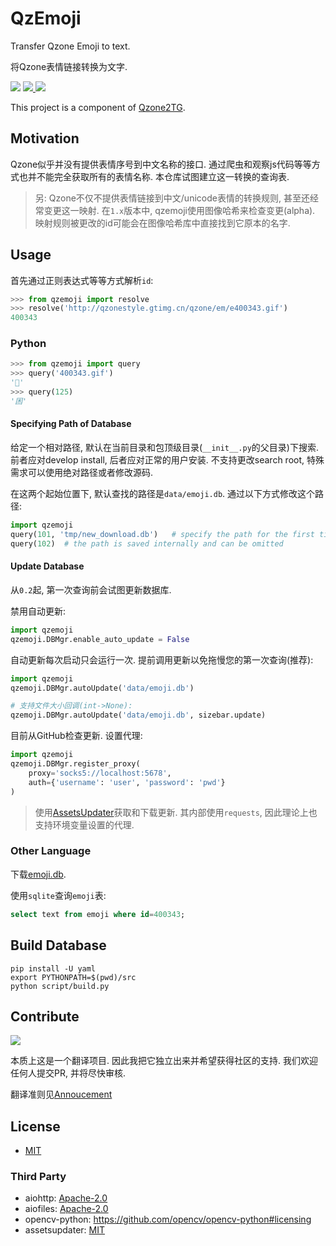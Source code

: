 # QzEmoji

Transfer Qzone Emoji to text.

将Qzone表情链接转换为文字.

<div>

<img src="https://img.shields.io/badge/python-3.9-blue">

<a href="https://github.com/JamzumSum/QzEmoji/pulls">
<img src="https://img.shields.io/tokei/lines/github/JamzumSum/QzEmoji?label=rules">
</a>

<a href="https://github.com/JamzumSum/QzEmoji/actions/workflows/python-app.yml">
<img src="https://github.com/JamzumSum/QzEmoji/actions/workflows/python-app.yml/badge.svg">
</a>

</div>

This project is a component of [Qzone2TG][qzone2tg].

## Motivation

Qzone似乎并没有提供表情序号到中文名称的接口. 通过爬虫和观察js代码等等方式也并不能完全获取所有的表情名称. 本仓库试图建立这一转换的查询表.

> 另: Qzone不仅不提供表情链接到中文/unicode表情的转换规则, 甚至还经常变更这一映射. 在`1.x`版本中, qzemoji使用图像哈希来检查变更(alpha). 
> 映射规则被更改的id可能会在图像哈希库中直接找到它原本的名字. 

## Usage

首先通过正则表达式等等方式解析`id`:
~~~ python
>>> from qzemoji import resolve
>>> resolve('http://qzonestyle.gtimg.cn/qzone/em/e400343.gif')
400343
~~~

### Python

~~~ python
>>> from qzemoji import query
>>> query('400343.gif')
'🐷'
>>> query(125)
'困'
~~~

#### Specifying Path of Database

给定一个相对路径, 默认在当前目录和包顶级目录(`__init__.py`的父目录)下搜索. 前者应对develop install, 后者应对正常的用户安装. 不支持更改search root, 特殊需求可以使用绝对路径或者修改源码.

在这两个起始位置下, 默认查找的路径是`data/emoji.db`. 通过以下方式修改这个路径:

~~~ python
import qzemoji
query(101, 'tmp/new_download.db')   # specify the path for the first time
query(102)  # the path is saved internally and can be omitted
~~~

#### Update Database

从`0.2`起, 第一次查询前会试图更新数据库.

禁用自动更新:
~~~ python
import qzemoji
qzemoji.DBMgr.enable_auto_update = False
~~~

自动更新每次启动只会运行一次. 提前调用更新以免拖慢您的第一次查询(推荐):
~~~ python
import qzemoji
qzemoji.DBMgr.autoUpdate('data/emoji.db')

# 支持文件大小回调(int->None):
qzemoji.DBMgr.autoUpdate('data/emoji.db', sizebar.update)
~~~

目前从GitHub检查更新. 设置代理:
~~~ python
import qzemoji
qzemoji.DBMgr.register_proxy(
    proxy='socks5://localhost:5678', 
    auth={'username': 'user', 'password': 'pwd'}
)
~~~

> 使用[AssetsUpdater][updater]获取和下载更新. 其内部使用`requests`, 因此理论上也支持环境变量设置的代理.

### Other Language

下载[emoji.db](https://github.com/JamzumSum/QzEmoji/releases).

使用`sqlite`查询`emoji`表:

~~~ sql
select text from emoji where id=400343;
~~~

## Build Database

~~~ shell
pip install -U yaml
export PYTHONPATH=$(pwd)/src
python script/build.py
~~~

## Contribute

![](https://img.shields.io/github/forks/JamzumSum/QzEmoji?style=social)

本质上这是一个翻译项目. 因此我把它独立出来并希望获得社区的支持. 我们欢迎任何人提交PR, 并将尽快审核.

翻译准则见[Annoucement][principle]

## License

- [MIT](https://github.com/JamzumSum/QzEmoji/blob/main/LICENSE)

### Third Party

- aiohttp: [Apache-2.0](https://github.com/aio-libs/aiohttp/blob/master/LICENSE.txt)
- aiofiles: [Apache-2.0](https://github.com/Tinche/aiofiles/blob/master/LICENSE)
- opencv-python: https://github.com/opencv/opencv-python#licensing
- assetsupdater: [MIT](https://github.com/JamzumSum/AssetsUpdater/blob/master/LICENSE)


[qzone2tg]: https://github.com/JamzumSum/Qzone2TG "Forward Qzone feeds to telegram"
[principle]: https://github.com/JamzumSum/QzEmoji/discussions/2 "欢迎分享您的翻译!"
[updater]: https://github.com/JamzumSum/AssetsUpdater "Update assets from network"
